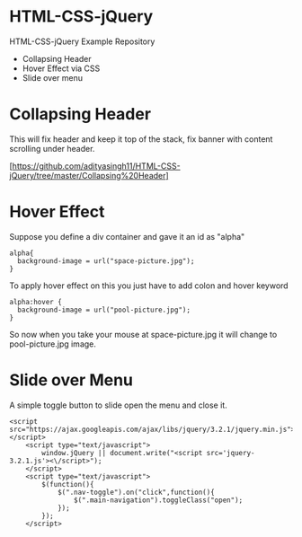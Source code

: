# HTML-CSS-jQuery
HTML-CSS-jQuery Example Repository

- Collapsing Header
- Hover Effect via CSS
- Slide over menu

# Collapsing Header

This will fix header and keep it top of the stack, fix banner with content scrolling under header.

[https://github.com/adityasingh11/HTML-CSS-jQuery/tree/master/Collapsing%20Header]

# Hover Effect

Suppose you define a div container and gave it an id as "alpha"
```
alpha{
  background-image = url("space-picture.jpg");
}
```

To apply hover effect on this you just have to add colon and hover keyword

```
alpha:hover {
  background-image = url("pool-picture.jpg");
}
```

So now when you take your mouse at space-picture.jpg it will change to pool-picture.jpg image.

# Slide over Menu

A simple toggle button to slide open the menu and close it.

```
<script src="https://ajax.googleapis.com/ajax/libs/jquery/3.2.1/jquery.min.js"></script>
    <script type="text/javascript">
        window.jQuery || document.write("<script src='jquery-3.2.1.js'><\/script>");
    </script>
    <script type="text/javascript">
        $(function(){
            $(".nav-toggle").on("click",function(){
                $(".main-navigation").toggleClass("open");
            });
        });
    </script>
```
